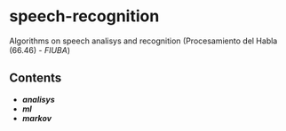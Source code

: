 # speech-recognition

Algorithms on speech analisys and recognition (Procesamiento del Habla (66.46) - _FIUBA_)

## Contents

- ***analisys***
- ***ml***
- ***markov***

